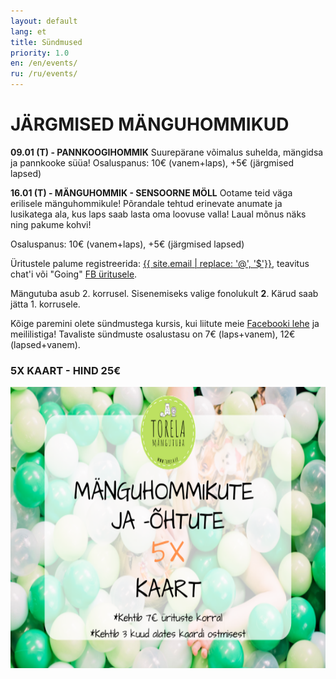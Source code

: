 ```yaml
---
layout: default
lang: et
title: Sündmused
priority: 1.0
en: /en/events/
ru: /ru/events/
---
```

# JÄRGMISED MÄNGUHOMMIKUD

**09.01 (T) - PANNKOOGIHOMMIK**
Suurepärane võimalus suhelda, mängidsa ja pannkooke süüa!
Osaluspanus: 10€ (vanem+laps), +5€ (järgmised lapsed)


**16.01 (T) - MÄNGUHOMMIK - SENSOORNE MÖLL**
Ootame teid väga erilisele mänguhommikule! Põrandale tehtud erinevate anumate ja lusikatega ala, kus laps saab lasta oma loovuse valla! 
Laual mõnus näks ning pakume kohvi!

Osaluspanus: 10€ (vanem+laps), +5€ (järgmised lapsed)






Üritustele palume registreerida: [{{ site.email | replace: '@', '$'}}](mailto), teavitus chat'i või "Going" [FB üritusele](https://www.facebook.com/pg/Torelamangutuba/events/).

Mängutuba asub 2. korrusel. Sisenemiseks valige fonolukult **2**. Kärud saab jätta 1. korrusele.
 
Kõige paremini olete sündmustega kursis, kui liitute meie [Facebooki lehe](https://www.facebook.com/Torelamangutuba/events/) ja meililistiga! 
Tavaliste sündmuste osalustasu on 7€ (laps+vanem), 12€ (lapsed+vanem). 



### 5X KAART - HIND 25€


<img alt="5xkaart" src="5x-kaart.png" height="450">




